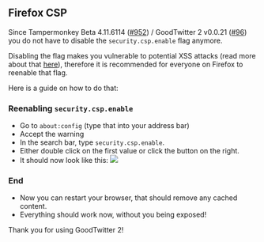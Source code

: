 ## Firefox CSP

Since Tampermonkey Beta 4.11.6114 ([#952](https://github.com/Tampermonkey/tampermonkey/issues/952#issuecomment-639909754)) / GoodTwitter 2 v0.0.21 ([#96](https://github.com/Bl4Cc4t/GoodTwitter2/issues/96#issuecomment-643209498)) you do not have to disable the `security.csp.enable` flag anymore.

Disabling the flag makes you vulnerable to potential XSS attacks (read more about that [here](https://developer.mozilla.org/en-US/docs/Web/HTTP/CSP)), therefore it is recommended for everyone on Firefox to reenable that flag.

Here is a guide on how to do that:

### Reenabling `security.csp.enable`
- Go to `about:config` (type that into your address bar)
- Accept the warning
- In the search bar, type `security.csp.enable`.
- Either double click on the first value or click the button on the right.
- It should now look like this:
![](https://i.imgur.com/BHWsG5Y.png)

### End
- Now you can restart your browser, that should remove any cached content.
- Everything should work now, without you being exposed!

Thank you for using GoodTwitter 2!
